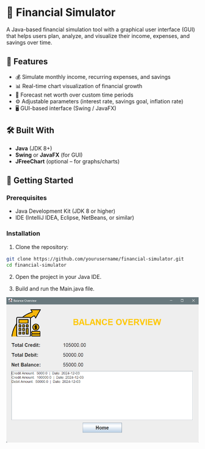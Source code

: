 # 💸 Financial Simulator

A Java-based financial simulation tool with a graphical user interface (GUI) that helps users plan, analyze, and visualize their income, expenses, and savings over time.

## 🧠 Features

- 💰 Simulate monthly income, recurring expenses, and savings
- 📊 Real-time chart visualization of financial growth
- 📅 Forecast net worth over custom time periods
- ⚙️ Adjustable parameters (interest rate, savings goal, inflation rate)
- 🖥️ GUI-based interface (Swing / JavaFX)

## 🛠️ Built With

- **Java** (JDK 8+)
- **Swing** or **JavaFX** (for GUI)
- **JFreeChart** (optional – for graphs/charts)

## 🚀 Getting Started

### Prerequisites

- Java Development Kit (JDK 8 or higher)
- IDE (IntelliJ IDEA, Eclipse, NetBeans, or similar)

### Installation

1. Clone the repository:

```bash
git clone https://github.com/yourusername/financial-simulator.git
cd financial-simulator
```

2. Open the project in your Java IDE.

3. Build and run the Main.java file.

![UI Preview](<Screenshot 2024-12-03 223606.png>)
